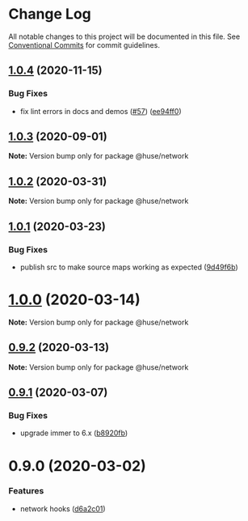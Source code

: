 # Change Log

All notable changes to this project will be documented in this file.
See [Conventional Commits](https://conventionalcommits.org) for commit guidelines.

## [1.0.4](https://github.com/ecomfe/react-hooks/compare/@huse/network@1.0.2...@huse/network@1.0.4) (2020-11-15)


### Bug Fixes

* fix lint errors in docs and demos ([#57](https://github.com/ecomfe/react-hooks/issues/57)) ([ee94ff0](https://github.com/ecomfe/react-hooks/commit/ee94ff02bf09696374ca4250c496a4dec0cbe02a))





## [1.0.3](https://github.com/ecomfe/react-hooks/compare/@huse/network@1.0.2...@huse/network@1.0.3) (2020-09-01)

**Note:** Version bump only for package @huse/network





## [1.0.2](https://github.com/ecomfe/react-hooks/compare/@huse/network@1.0.1...@huse/network@1.0.2) (2020-03-31)

**Note:** Version bump only for package @huse/network





## [1.0.1](https://github.com/ecomfe/react-hooks/compare/@huse/network@0.9.1...@huse/network@1.0.1) (2020-03-23)


### Bug Fixes

* publish src to make source maps working as expected ([9d49f6b](https://github.com/ecomfe/react-hooks/commit/9d49f6b294a445c302f05da958c6e427e7eae669))





# [1.0.0](https://github.com/ecomfe/react-hooks/compare/@huse/network@0.9.1...@huse/network@1.0.0) (2020-03-14)

**Note:** Version bump only for package @huse/network





## [0.9.2](https://github.com/ecomfe/react-hooks/compare/@huse/network@0.9.1...@huse/network@0.9.2) (2020-03-13)

**Note:** Version bump only for package @huse/network





## [0.9.1](https://github.com/ecomfe/react-hooks/compare/@huse/network@0.9.0...@huse/network@0.9.1) (2020-03-07)


### Bug Fixes

* upgrade immer to 6.x ([b8920fb](https://github.com/ecomfe/react-hooks/commit/b8920fb67a14bd111b543efdcd58b67b8277ba46))





# 0.9.0 (2020-03-02)


### Features

* network hooks ([d6a2c01](https://github.com/ecomfe/react-hooks/commit/d6a2c0107376ba911c6264ca4ec556945aba11d1))
